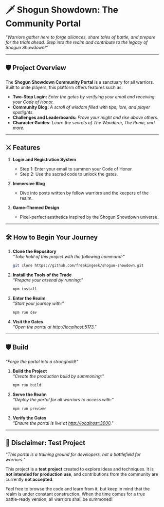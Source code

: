 
# 🗡 **Shogun Showdown: The Community Portal**

*"Warriors gather here to forge alliances, share tales of battle, and prepare for the trials ahead. Step into the realm and contribute to the legacy of Shogun Showdown!"*

---

## 🛡️ **Project Overview**
The **Shogun Showdown Community Portal** is a sanctuary for all warriors. Built to unite players, this platform offers features such as:
- **Two-Step Login:** *Enter the gates by verifying your email and receiving your Code of Honor.*
- **Community Blog:** *A scroll of wisdom filled with tips, lore, and player spotlights.*
- **Challenges and Leaderboards:** *Prove your might and rise above others.*
- **Character Guides:** *Learn the secrets of The Wanderer, The Ronin, and more.*

---

## ⚔️ **Features**
1. **Login and Registration System**
   - Step 1: Enter your email to summon your Code of Honor.
   - Step 2: Use the sacred code to unlock the gates.

2. **Immersive Blog**
   - Dive into posts written by fellow warriors and the keepers of the realm.

3. **Game-Themed Design**
   - Pixel-perfect aesthetics inspired by the Shogun Showdown universe.

---

## 🛠️ **How to Begin Your Journey**
1. **Clone the Repository**  
   *"Take hold of this project with the following command:"*  
   ```bash
   git clone https://github.com/freakingeek/shogun-showdown.git
   ```

2. **Install the Tools of the Trade**  
   *"Prepare your arsenal by running:"*  
   ```bash
   npm install
   ```

3. **Enter the Realm**  
   *"Start your journey with:"*  
   ```bash
   npm run dev
   ```

4. **Visit the Gates**  
   *"Open the portal at [http://localhost:5173](http://localhost:5173)."*

---

## 🛡️ **Build**  
*"Forge the portal into a stronghold!"*  

1. **Build the Project**  
   *"Create the production build by summoning:"*  
   ```bash
   npm run build
   ```

2. **Serve the Realm**  
   *"Deploy the portal for all warriors to access with:"*  
   ```bash
   npm run preview
   ```

3. **Verify the Gates**  
   *"Ensure the portal is live at [http://localhost:3000](http://localhost:3000)."*

---

## 🚧 **Disclaimer: Test Project**  
*"This portal is a training ground for developers, not a battlefield for warriors."*  

This project is a **test project** created to explore ideas and techniques. It is **not intended for production use**, and contributions from the community are currently **not accepted**.  

Feel free to browse the code and learn from it, but keep in mind that the realm is under constant construction. When the time comes for a true battle-ready version, all warriors shall be summoned!